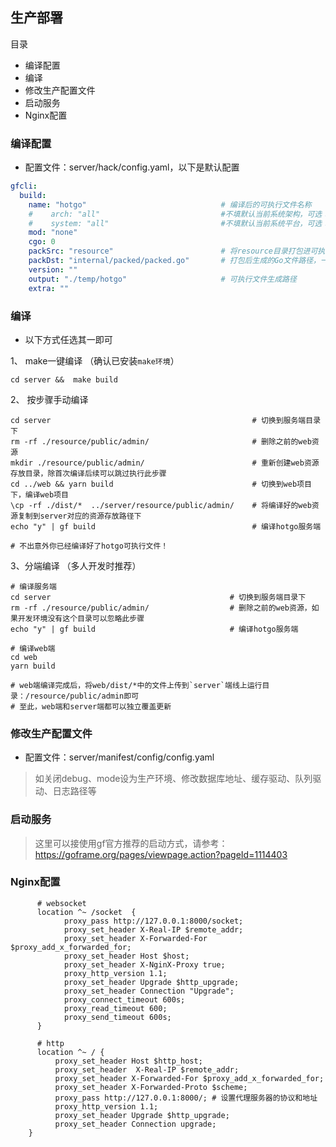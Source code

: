 ## 生产部署

目录

- 编译配置
- 编译
- 修改生产配置文件
- 启动服务
- Nginx配置

### 编译配置

- 配置文件：server/hack/config.yaml，以下是默认配置
```yaml
gfcli:
  build:
    name: "hotgo"                              # 编译后的可执行文件名称
    #    arch: "all"                           #不填默认当前系统架构，可选：386,amd64,arm,all
    #    system: "all"                         #不填默认当前系统平台，可选：linux,darwin,windows,all
    mod: "none"
    cgo: 0
    packSrc: "resource"                        # 将resource目录打包进可执行文件，静态资源无需单独部署
    packDst: "internal/packed/packed.go"       # 打包后生成的Go文件路径，一般使用相对路径指定到本项目目录中
    version: ""
    output: "./temp/hotgo"                     # 可执行文件生成路径
    extra: ""
```


### 编译

- 以下方式任选其一即可

1、 make一键编译 （确认已安装`make环境`）
```shell
cd server &&  make build
``` 

2、 按步骤手动编译
```shell
cd server                                             # 切换到服务端目录下
rm -rf ./resource/public/admin/                       # 删除之前的web资源
mkdir ./resource/public/admin/                        # 重新创建web资源存放目录，除首次编译后续可以跳过执行此步骤
cd ../web && yarn build                               # 切换到web项目下，编译web项目
\cp -rf ./dist/*  ../server/resource/public/admin/    # 将编译好的web资源复制到server对应的资源存放路径下
echo "y" | gf build                                   # 编译hotgo服务端

# 不出意外你已经编译好了hotgo可执行文件！
```

3、分端编译 （多人开发时推荐）
```shell
# 编译服务端
cd server                                        # 切换到服务端目录下
rm -rf ./resource/public/admin/                  # 删除之前的web资源，如果开发环境没有这个目录可以忽略此步骤
echo "y" | gf build                              # 编译hotgo服务端

# 编译web端
cd web                                           
yarn build

# web端编译完成后，将web/dist/*中的文件上传到`server`端线上运行目录：/resource/public/admin即可
# 至此，web端和server端都可以独立覆盖更新
```


### 修改生产配置文件
- 配置文件：server/manifest/config/config.yaml
> 如关闭debug、mode设为生产环境、修改数据库地址、缓存驱动、队列驱动、日志路径等



### 启动服务
> 这里可以接使用gf官方推荐的启动方式，请参考：https://goframe.org/pages/viewpage.action?pageId=1114403


### Nginx配置
```
      # websocket
      location ^~ /socket  {
  			proxy_pass http://127.0.0.1:8000/socket;
  			proxy_set_header X-Real-IP $remote_addr;
  			proxy_set_header X-Forwarded-For $proxy_add_x_forwarded_for;
  			proxy_set_header Host $host;
  			proxy_set_header X-NginX-Proxy true;
  			proxy_http_version 1.1;
  			proxy_set_header Upgrade $http_upgrade;
  			proxy_set_header Connection "Upgrade";
  			proxy_connect_timeout 600s;
  			proxy_read_timeout 600;
  			proxy_send_timeout 600s;
      }

      # http
      location ^~ / {
          proxy_set_header Host $http_host;
          proxy_set_header  X-Real-IP $remote_addr;
          proxy_set_header X-Forwarded-For $proxy_add_x_forwarded_for;
          proxy_set_header X-Forwarded-Proto $scheme;
          proxy_pass http://127.0.0.1:8000/; # 设置代理服务器的协议和地址
          proxy_http_version 1.1;
          proxy_set_header Upgrade $http_upgrade;
          proxy_set_header Connection upgrade;
    }
```